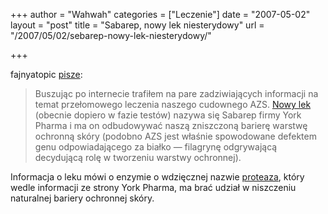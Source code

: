 +++
author = "Wahwah"
categories = ["Leczenie"]
date = "2007-05-02"
layout = "post"
title = "Sabarep, nowy lek niesterydowy"
url = "/2007/05/02/sebarep-nowy-lek-niesterydowy/"

+++

fajnyatopic [pisze][1]:

> <span class="postbody">Buszując po internecie trafiłem na pare zadziwiających informacji na temat przełomowego leczenia naszego cudownego AZS. <a href="http://www.yorkpharma.com/?RubrikID=305">Nowy lek</a> (obecnie dopiero w fazie testów) nazywa się Sabarep firmy York Pharma i ma on odbudowywać naszą zniszczoną barierę warstwę ochronną skóry (podobno AZS jest właśnie spowodowane defektem genu odpowiadającego za białko ― filagrynę odgrywającą decydującą rolę w tworzeniu warstwy ochronnej).</span>

Informacja o leku mówi o enzymie o wdzięcznej nazwie [proteaza][2], który wedle informacji ze strony York Pharma, ma brać udział w niszczeniu naturalnej bariery ochronnej skóry.

 [1]: http://www.atopowe-zapalenie.pl/forum/viewtopic.php?p=60624#60624
 [2]: http://pl.wikipedia.org/wiki/Proteaza